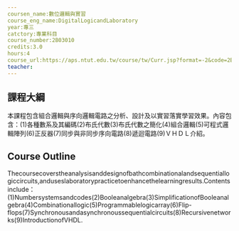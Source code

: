 ```yaml
---
coursen_name:數位邏輯與實習
course_eng_name:DigitalLogicandLaboratory
year:專三
catctory:專業科目
course_number:2B03010
credits:3.0
hours:4
course_url:https://aps.ntut.edu.tw/course/tw/Curr.jsp?format=-2&code=2B03010
teacher:
---
```


## 課程大綱

本課程包含組合邏輯與序向邏輯電路之分析、設計及以實習落實學習效果。內容包含：(1)各種數系及其編碼(2)布氏代數(3)布氏代數之簡化(4)組合邏輯(5)可程式邏輯陣列(6)正反器(7)同步與非同步序向電路(8)遞迴電路(9)ＶＨＤＬ介紹。


## Course Outline

Thecoursecoverstheanalysisanddesignofbathcombinationalandsequentiallogiccircuits,anduseslaboratorypracticetoenhancethelearningresults.Contentsinclude：(1)Numbersystemsandcodes(2)Booleanalgebra(3)SimplificationofBooleanalgebra(4)Combinationallogic(5)Programmablelogicarray(6)Flip-flops(7)Synchronousandasynchronoussequentialcircuits(8)Recursivenetworks(9)IntroductionofVHDL.

